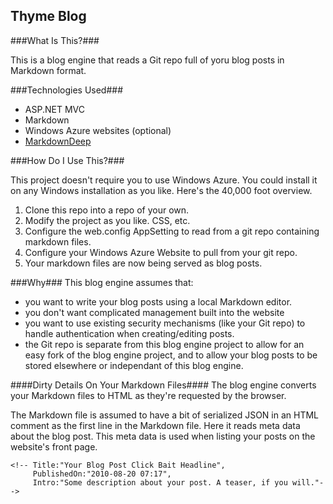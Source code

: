 Thyme Blog
---------------

###What Is This?###

This is a blog engine that reads a Git repo full of yoru blog posts in Markdown format.

###Technologies Used###

* ASP.NET MVC
* Markdown
* Windows Azure websites (optional)
* [MarkdownDeep](http://www.toptensoftware.com/markdowndeep/features)

###How Do I Use This?###

This project doesn't require you to use Windows Azure. You could install it on any Windows installation as you like. Here's the 40,000 foot overview.

1. Clone this repo into a repo of your own.
1. Modify the project as you like. CSS, etc.
1. Configure the web.config AppSetting to read from a git repo containing markdown files.
1. Configure your Windows Azure Website to pull from your git repo.
1. Your markdown files are now being served as blog posts. 

###Why###
This blog engine assumes that:

* you want to write your blog posts using a local Markdown editor.
* you don't want complicated management built into the website
* you want to use existing security mechanisms (like your Git repo) to handle authentication when creating/editing posts.
* the Git repo is separate from this blog engine project to allow for an easy fork of the blog engine project, and to allow your blog posts to be stored elsewhere or independant of this blog engine. 

 

####Dirty Details On Your Markdown Files####
The blog engine converts your Markdown files to HTML as they're requested by the browser.

The Markdown file is assumed to have a bit of serialized JSON in an HTML comment as the first line in the Markdown file. Here it reads meta data about the blog post. This meta data is used when listing your posts on the website's front page.

    <!-- Title:"Your Blog Post Click Bait Headline",
         PublishedOn:"2010-08-20 07:17", 
         Intro:"Some description about your post. A teaser, if you will."-->


